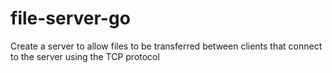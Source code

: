 # file-server-go
Create a server to allow files to be transferred between clients that connect to the server using the TCP protocol

